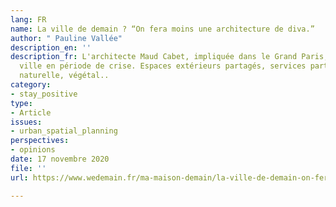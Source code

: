 ```yaml
---
lang: FR
name: La ville de demain ? “On fera moins une architecture de diva.”
author: " Pauline Vallée"
description_en: ''
description_fr: L'architecte Maud Cabet, impliquée dans le Grand Paris, repense la
  ville en période de crise. Espaces extérieurs partagés, services partagés, lumière
  naturelle, végétal..
category:
- stay_positive
type:
- Article
issues:
- urban_spatial_planning
perspectives:
- opinions
date: 17 novembre 2020
file: ''
url: https://www.wedemain.fr/ma-maison-demain/la-ville-de-demain-on-fera-moins-une-architecture-de-diva/

---
```

